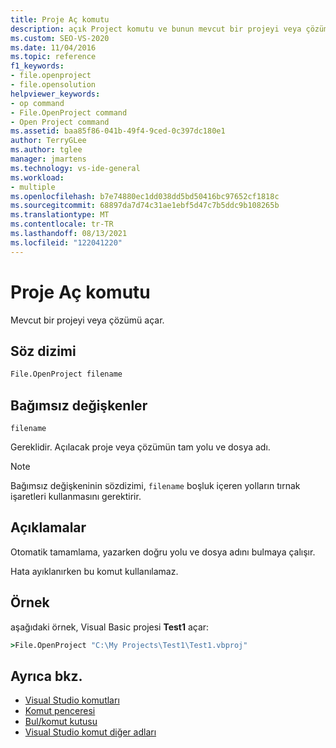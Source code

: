 ```yaml
---
title: Proje Aç komutu
description: açık Project komutu ve bunun mevcut bir projeyi veya çözümü nasıl açtığı hakkında bilgi edinin.
ms.custom: SEO-VS-2020
ms.date: 11/04/2016
ms.topic: reference
f1_keywords:
- file.openproject
- file.opensolution
helpviewer_keywords:
- op command
- File.OpenProject command
- Open Project command
ms.assetid: baa85f86-041b-49f4-9ced-0c397dc180e1
author: TerryGLee
ms.author: tglee
manager: jmartens
ms.technology: vs-ide-general
ms.workload:
- multiple
ms.openlocfilehash: b7e74880ec1dd038dd5bd50416bc97652cf1818c
ms.sourcegitcommit: 68897da7d74c31ae1ebf5d47c7b5ddc9b108265b
ms.translationtype: MT
ms.contentlocale: tr-TR
ms.lasthandoff: 08/13/2021
ms.locfileid: "122041220"
---
```

# <a name="open-project-command"></a>Proje Aç komutu

Mevcut bir projeyi veya çözümü açar.

## <a name="syntax"></a>Söz dizimi

```cmd
File.OpenProject filename
```

## <a name="arguments"></a>Bağımsız değişkenler

`filename`

Gereklidir. Açılacak proje veya çözümün tam yolu ve dosya adı.

> [!NOTE]
> Bağımsız değişkeninin sözdizimi, `filename` boşluk içeren yolların tırnak işaretleri kullanmasını gerektirir.

## <a name="remarks"></a>Açıklamalar

Otomatik tamamlama, yazarken doğru yolu ve dosya adını bulmaya çalışır.

Hata ayıklanırken bu komut kullanılamaz.

## <a name="example"></a>Örnek

aşağıdaki örnek, Visual Basic projesi **Test1** açar:

```cmd
>File.OpenProject "C:\My Projects\Test1\Test1.vbproj"
```

## <a name="see-also"></a>Ayrıca bkz.

- [Visual Studio komutları](../../ide/reference/visual-studio-commands.md)
- [Komut penceresi](../../ide/reference/command-window.md)
- [Bul/komut kutusu](../../ide/find-command-box.md)
- [Visual Studio komut diğer adları](../../ide/reference/visual-studio-command-aliases.md)
